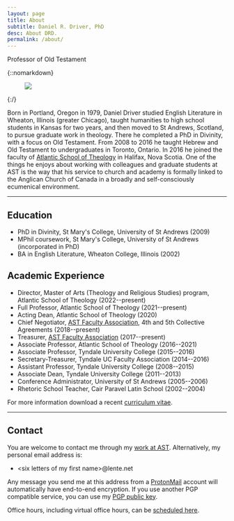 ```yaml
---
layout: page
title: About
subtitle: Daniel R. Driver, PhD
desc: About DRD.
permalink: /about/
---
```


<div class="lead lead-about">Professor of Old Testament
</div>

{::nomarkdown}
<figure class="site-profile">
    <img src="{{ site.baseurl }}/assets/img/drd.jpg">
</figure>
{:/}

Born in Portland, Oregon in 1979, Daniel Driver studied English
Literature in Wheaton, Illinois (greater Chicago), taught humanities to
high school students in Kansas for two years, and then moved to St
Andrews, Scotland, to pursue graduate work in theology. There he
completed a PhD in Divinity, with a focus on Old Testament. From 2008 to
2016 he taught Hebrew and Old Testament to undergraduates in Toronto,
Ontario. In 2016 he joined the faculty of [Atlantic School of Theology](http://www.astheology.ns.ca/faculty/full-time/daniel-driver.html)
in Halifax, Nova Scotia. One of the things he enjoys about working with
colleagues and graduate students at AST is the way that his service to
church and academy is formally linked to the Anglican Church of Canada
in a broadly and self-consciously ecumenical environment.

---

## Education

- PhD in Divinity, St Mary's College, University of St Andrews (2009)
- MPhil coursework, St Mary's College, University of St Andrews (incorporated in PhD)
- BA in English Literature, Wheaton College, Illinois (2002)

## Academic Experience

- Director, Master of Arts (Theology and Religious Studies) program, Atlantic School of Theology (2022--present)
- Full Professor, Atlantic School of Theology (2021--present)
- Acting Dean, Atlantic School of Theology (2020)
- Chief Negotiator, [AST Faculty Association][ASTFA], 4th and 5th Collective Agreements (2018--present)
- Treasurer, [AST Faculty Association][ASTFA] (2017--present)
- Associate Professor, Atlantic School of Theology (2016--2021)
- Associate Professor, Tyndale University College (2015--2016)
- Secretary-Treasurer, Tyndale UC Faculty Association (2014--2016)
- Assistant Professor, Tyndale University College (2008--2015)
- Associate Dean, Tyndale University College (2011--2013)
- Conference Administrator, University of St Andrews (2005--2006)
- Rhetoric School Teacher, Cair Paravel Latin School (2002--2004)

For more information download a recent [curriculum vitae](/assets/pdf/Driver_cv.pdf).

---

## Contact

You are welcome to contact me through my [work at
AST](http://www.astheology.ns.ca/faculty/full-time/daniel-driver.html).
Alternatively, my personal email address is:

- \<six letters of my first name>@lente.net

Any message you send me at this address from a [ProtonMail](https://protonmail.com/)
account will automatically have end-to-end encryption. If you use
another PGP compatible service, you can use my [PGP public key](/assets/pgp/publickey-drd.txt).

Office hours, including virtual office hours, can be [scheduled here](https://calendly.com/danieldriver).

[ASTFA]: https://www.astfa.ca "AST Faculty Association"

